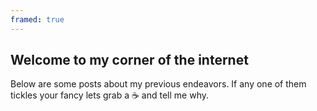 ```yaml
---
framed: true
---
```


## Welcome to my corner of the internet 

Below are some posts about my previous endeavors. If any one of them tickles your fancy lets grab a ☕️ and tell me why.